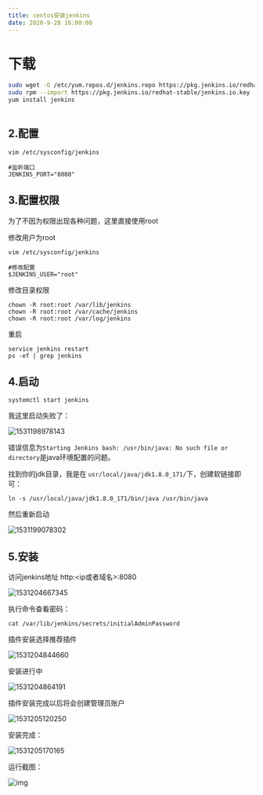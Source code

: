 ```yaml
---
title: centos安装jenkins
date: 2020-9-28 16:00:00
---
```


# 下载

```bash
sudo wget -O /etc/yum.repos.d/jenkins.repo https://pkg.jenkins.io/redhat-stable/jenkins.repo
sudo rpm --import https://pkg.jenkins.io/redhat-stable/jenkins.io.key
yum install jenkins
  
```

## 2.配置

```shell
vim /etc/sysconfig/jenkins

#监听端口
JENKINS_PORT="8080"
```

## 3.配置权限

为了不因为权限出现各种问题，这里直接使用root

修改用户为root

```shell
vim /etc/sysconfig/jenkins

#修改配置
$JENKINS_USER="root"
```

修改目录权限

```shell
chown -R root:root /var/lib/jenkins
chown -R root:root /var/cache/jenkins
chown -R root:root /var/log/jenkins
```

重启

```shell
service jenkins restart
ps -ef | grep jenkins
```

## 4.启动

```shell
systemctl start jenkins
```

我这里启动失败了：

![1531198978143](https://images2018.cnblogs.com/blog/668104/201807/668104-20180710201227396-1299962709.png)

错误信息为`Starting Jenkins bash: /usr/bin/java: No such file or directory`是java环境配置的问题。

找到你的jdk目录，我是在 `usr/local/java/jdk1.8.0_171/`下，创建软链接即可：

```shell
ln -s /usr/local/java/jdk1.8.0_171/bin/java /usr/bin/java
```

然后重新启动

![1531199078302](https://images2018.cnblogs.com/blog/668104/201807/668104-20180710201226959-451256225.png)

## 5.安装

访问jenkins地址 http:<ip或者域名>:8080

![1531204667345](https://tva1.sinaimg.cn/large/007S8ZIlgy1gj6iowwig6j30rq0p4myg.jpg)

执行命令查看密码：

```shell
cat /var/lib/jenkins/secrets/initialAdminPassword
```

插件安装选择推荐插件

![1531204844660](https://tva1.sinaimg.cn/large/007S8ZIlgy1gj6iox8ce3j30rq0p7tap.jpg)

安装进行中

![1531204864191](https://tva1.sinaimg.cn/large/007S8ZIlgy1gj6iozkb95j30rl0owdhe.jpg)

插件安装完成以后将会创建管理员账户

![1531205120250](https://tva1.sinaimg.cn/large/007S8ZIlgy1gj6ioyv8m5j30rs0p4aat.jpg)

安装完成：

![1531205170165](https://tva1.sinaimg.cn/large/007S8ZIlgy1gj6ioy5jyqj30rn0p8t9b.jpg)

运行截图：

![img](https://tva1.sinaimg.cn/large/007S8ZIlgy1gj6ioxpo29j31h80q80ul.jpg)